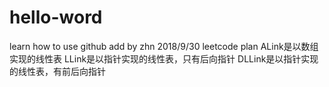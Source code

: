 # hello-word
learn how to use github
add by zhn 2018/9/30
leetcode plan
ALink是以数组实现的线性表
LLink是以指针实现的线性表，只有后向指针
DLLink是以指针实现的线性表，有前后向指针
